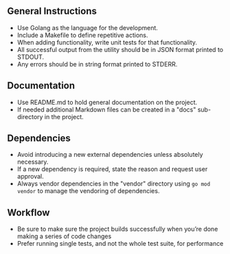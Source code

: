 ## General Instructions

- Use Golang as the language for the development.
- Include a Makefile to define repetitive actions.
- When adding functionality, write unit tests for that functionality.
- All successful output from the utility should be in JSON format printed to STDOUT.
- Any errors should be in string format printed to STDERR.

## Documentation

- Use README.md to hold general documentation on the project.
- If needed additional Markdown files can be created in a "docs" sub-directory in the project.

## Dependencies

- Avoid introducing a new external dependencies unless absolutely necessary.
- If a new dependency is required, state the reason and request user approval.
- Always vendor dependencies in the "vendor" directory using `go mod vendor` to manage the vendoring of dependencies.

## Workflow

- Be sure to make sure the project builds successfully when you’re done making a series of code changes
- Prefer running single tests, and not the whole test suite, for performance

